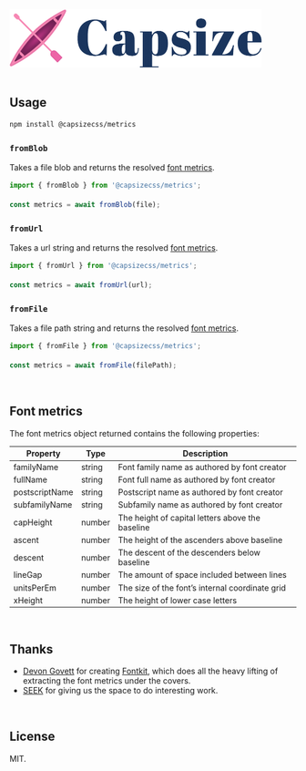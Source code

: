 <img src="https://raw.githubusercontent.com/seek-oss/capsize/HEAD/images/capsize-header.png" alt="Capsize" title="Capsize" width="443px" />
<br/>
<br/>

## Usage

```bash
npm install @capsizecss/metrics
```

### `fromBlob`

Takes a file blob and returns the resolved [font metrics](#font-metrics).

```ts
import { fromBlob } from '@capsizecss/metrics';

const metrics = await fromBlob(file);
```

### `fromUrl`

Takes a url string and returns the resolved [font metrics](#font-metrics).

```ts
import { fromUrl } from '@capsizecss/metrics';

const metrics = await fromUrl(url);
```

### `fromFile`

Takes a file path string and returns the resolved [font metrics](#font-metrics).

```ts
import { fromFile } from '@capsizecss/metrics';

const metrics = await fromFile(filePath);
```

<br />

## Font metrics

The font metrics object returned contains the following properties:

| Property       | Type   | Description                                      |
| -------------- | ------ | ------------------------------------------------ |
| familyName     | string | Font family name as authored by font creator     |
| fullName       | string | Font full name as authored by font creator       |
| postscriptName | string | Postscript name as authored by font creator      |
| subfamilyName  | string | Subfamily name as authored by font creator       |
| capHeight      | number | The height of capital letters above the baseline |
| ascent         | number | The height of the ascenders above baseline       |
| descent        | number | The descent of the descenders below baseline     |
| lineGap        | number | The amount of space included between lines       |
| unitsPerEm     | number | The size of the font’s internal coordinate grid  |
| xHeight        | number | The height of lower case letters                 |

<br />

## Thanks

- [Devon Govett](https://github.com/devongovett) for creating [Fontkit](https://github.com/foliojs/fontkit), which does all the heavy lifting of extracting the font metrics under the covers.
- [SEEK](https://www.seek.com.au) for giving us the space to do interesting work.

<br />

## License

MIT.

